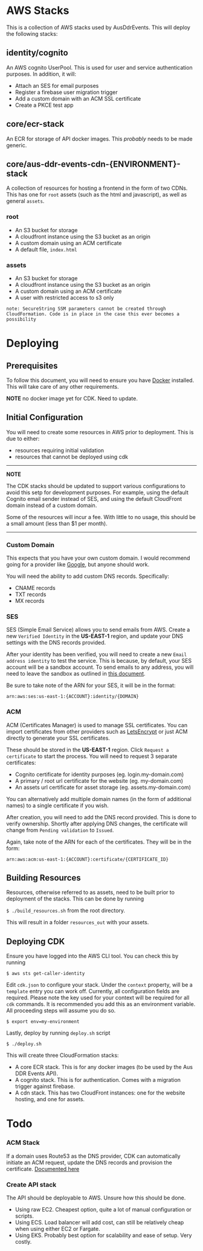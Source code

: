 # AWS Stacks

This is a collection of AWS stacks used by AusDdrEvents. This will deploy the following stacks:

## identity/cognito

An AWS cognito UserPool. This is used for user and service authentication purposes. In addition, it will:
- Attach an SES for email purposes
- Register a firebase user migration trigger
- Add a custom domain with an ACM SSL certificate
- Create a PKCE test app

## core/ecr-stack

An ECR for storage of API docker images. This _probably_ needs to be made generic.

## core/aus-ddr-events-cdn-{ENVIRONMENT}-stack

A collection of resources for hosting a frontend in the form of two CDNs. This has one for `root` assets (such as the html and javascript), as well as general `assets`.

### root

- An S3 bucket for storage
- A cloudfront instance using the S3 bucket as an origin
- A custom domain using an ACM certificate
- A default file, `index.html`

### assets

- An S3 bucket for storage
- A cloudfront instance using the S3 bucket as an origin
- A custom domain using an ACM certificate
- A user with restricted access to s3 only

`note: SecureString SSM parameters cannot be created through CloudFormation. Code is in place in the case this ever becomes a possibility`

# Deploying

## Prerequisites

To follow this document, you will need to ensure you have [Docker](https://www.docker.com/) installed. This will take care of any other requirements.

**NOTE** no docker image yet for CDK. Need to update.

## Initial Configuration

You will need to create some resources in AWS prior to deployment. This is due to either:
- resources requiring initial validation
- resources that cannot be deployed using cdk

---
**NOTE**

The CDK stacks should be updated to support various configurations to avoid this setp for development purposes. For example, using the default Cognito email sender instead of SES, and using the default CloudFront domain instead of a custom domain.

Some of the resources will incur a fee. With little to no usage, this should be a small amount (less than $1 per month).

---

### Custom Domain

This expects that you have your own custom domain. I would recommend going for a provider like [Google](https://domains.google.com/registrar/), but anyone should work.

You will need the ability to add custom DNS records. Specifically:
- CNAME records
- TXT records
- MX records

### SES

SES (Simple Email Service) allows you to send emails from AWS. Create a new `Verified Identity` in the **US-EAST-1** region, and update your DNS settings with the DNS records provided.

After your identity has been verified, you will need to create a new `Email address identity` to test the service. This is because, by default, your SES account will be a sandbox account. To send emails to any address, you will need to leave the sandbox as outlined in [this document](https://docs.aws.amazon.com/console/ses/sandbox).

Be sure to take note of the ARN for your SES, it will be in the format:

`arn:aws:ses:us-east-1:{ACCOUNT}:identity/{DOMAIN}`


### ACM

ACM (Certificates Manager) is used to manage SSL certificates. You can import certificates from other providers such as [LetsEncrypt](https://letsencrypt.org/) or just ACM directly to generate your SSL certificates.

These should be stored in the **US-EAST-1** region. Click `Request a certificate` to start the process. You will need to request 3 separate certificates:
- Cognito certificate for identity purposes (eg. login.my-domain.com)
- A primary / root url certificate for the website (eg. my-domain.com)
- An assets url certificate for asset storage (eg. assets.my-domain.com)

You can alternatively add multiple domain names (in the form of additional names) to a single certificate if you wish.

After creation, you will need to add the DNS record provided. This is done to verify ownership. Shortly after applying DNS changes, the certificate will change from `Pending validation` to `Issued`.

Again, take note of the ARN for each of the certificates. They will be in the form:

`arn:aws:acm:us-east-1:{ACCOUNT}:certificate/{CERTIFICATE_ID}`

## Building Resources

Resources, otherwise referred to as assets, need to be built prior to deployment of the stacks. This can be done by running

`$ ./build_resources.sh` from the root directory.

This will result in a folder `resources_out` with your assets.

## Deploying CDK

Ensure you have logged into the AWS CLI tool. You can check this by running

`$ aws sts get-caller-identity`

Edit `cdk.json` to configure your stack. Under the `context` property, will be a `template` entry you can work off. Currently, all configuration fields are required. Please note the key used for your context will be required for all `cdk` commands. It is recommended you add this as an environment variable. All proceeding steps will assume you do so.

`$ export env=my-environment`

Lastly, deploy by running `deploy.sh` script

`$ ./deploy.sh`

This will create three CloudFormation stacks:
- A core ECR stack. This is for any docker images (to be used by the Aus DDR Events API).
- A cognito stack. This is for authentication. Comes with a migration trigger against firebase.
- A cdn stack. This has two CloudFront instances: one for the website hosting, and one for assets.


# Todo

### ACM Stack

If a domain uses Route53 as the DNS provider, CDK can automatically initiate an ACM request, update the DNS records and provision the certificate. [Documented here](https://docs.aws.amazon.com/cdk/api/latest/docs/aws-certificatemanager-readme.html)

### Create API stack

The API should be deployable to AWS. Unsure how this should be done.

- Using raw EC2. Cheapest option, quite a lot of manual configuration or scripts.
- Using ECS. Load balancer will add cost, can still be relatively cheap when using either EC2 or Fargate.
- Using EKS. Probably best option for scalability and ease of setup. Very costly.